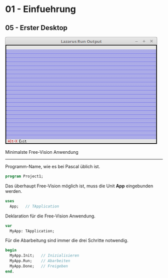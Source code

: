 # 01 - Einfuehrung
## 05 - Erster Desktop

![image.png](image.png)

Minimalste Free-Vision Anwendung

---
Programm-Name, wie es bei Pascal üblich ist.

```pascal
program Project1;
```

Das überhaupt Free-Vision möglich ist, muss die Unit **App** eingebunden werden.

```pascal
uses
  App;   // TApplication
```

Deklaration für die Free-Vision Anwendung.

```pascal
var
  MyApp: TApplication;
```

Für die Abarbeitung sind immer die drei Schritte notwendig.

```pascal
begin
  MyApp.Init;   // Inizialisieren
  MyApp.Run;    // Abarbeiten
  MyApp.Done;   // Freigeben
end.
```


